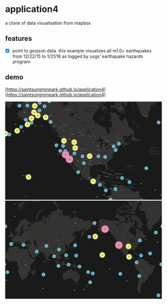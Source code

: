 # application4
a clone of data visualisation from mapbox

## features
- [x] point to geojson data. this example visualizes all m1.0+ earthquakes from 12/22/15 to 1/21/16 as logged by usgs' earthquake hazards program.

## demo
[https://saintsungminpark.github.io/application4](https://saintsungminpark.github.io/application4)

![ex_screenshot](./screenshot1.jpg)
![ex_screenshot](./screenshot2.jpg)
